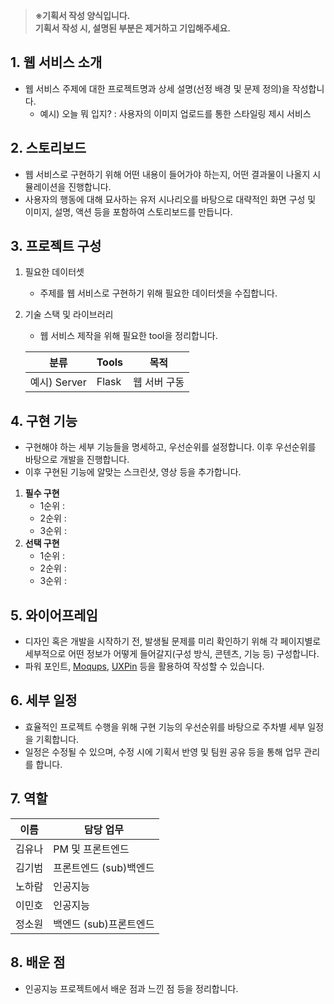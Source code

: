 >**※기획서 작성 양식입니다.**  
**기획서 작성 시, 설명된 부분은 제거하고 기입해주세요.**

## 1. 웹 서비스 소개
- 웹 서비스 주제에 대한 프로젝트명과 상세 설명(선정 배경 및 문제 정의)을 작성합니다.
    - 예시) 오늘 뭐 입지? : 사용자의 이미지 업로드를 통한 스타일링 제시 서비스



## 2. 스토리보드
- 웹 서비스로 구현하기 위해 어떤 내용이 들어가야 하는지, 어떤 결과물이 나올지 시뮬레이션을 진행합니다.
- 사용자의 행동에 대해 묘사하는 유저 시나리오를 바탕으로 대략적인 화면 구성 및 이미지, 설명, 액션 등을 포함하여 스토리보드를 만듭니다.



## 3. 프로젝트 구성
1. 필요한 데이터셋
    - 주제를 웹 서비스로 구현하기 위해 필요한 데이터셋을 수집합니다.
2. 기술 스택 및 라이브러리
    - 웹 서비스 제작을 위해 필요한 tool을 정리합니다.

    | 분류 | Tools | 목적 |
    | ------ | ------ | ------ |
    | 예시) Server | Flask | 웹 서버 구동 |



## 4. 구현 기능
- 구현해야 하는 세부 기능들을 명세하고, 우선순위를 설정합니다. 이후 우선순위를 바탕으로 개발을 진행합니다.
- 이후 구현된 기능에 알맞는 스크린샷, 영상 등을 추가합니다.
1. **필수 구현**
    - 1순위 :
    - 2순위 :
    - 3순위 :
2. **선택 구현**
    - 1순위 :
    - 2순위 :
    - 3순위 :



## 5. 와이어프레임
- 디자인 혹은 개발을 시작하기 전, 발생될 문제를 미리 확인하기 위해 각 페이지별로 세부적으로 어떤 정보가 어떻게 들어갈지(구성 방식, 콘텐츠, 기능 등) 구성합니다.
- 파워 포인트, [Moqups](https://moqups.com/), [UXPin](https://www.uxpin.com/) 등을 활용하여 작성할 수 있습니다.



## 6. 세부 일정
- 효율적인 프로젝트 수행을 위해 구현 기능의 우선순위를 바탕으로 주차별 세부 일정을 기획합니다.
- 일정은 수정될 수 있으며, 수정 시에 기획서 반영 및 팀원 공유 등을 통해 업무 관리를 합니다.



## 7. 역할

| 이름 | 담당 업무 |
| ------ | ------ |
| 김유나 | PM 및 프론트엔드 |
| 김기범 | 프론트엔드 (sub)백엔드 |
| 노하람 | 인공지능 |
| 이민호 | 인공지능 |
| 정소원 | 백엔드 (sub)프론트엔드 |



## 8. 배운 점
- 인공지능 프로젝트에서 배운 점과 느낀 점 등을 정리합니다.
